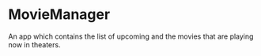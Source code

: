 # MovieManager
An app which contains the list of upcoming and the movies that are playing now in theaters.
